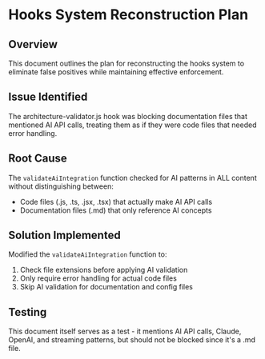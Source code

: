 # Hooks System Reconstruction Plan

## Overview

This document outlines the plan for reconstructing the hooks system to eliminate false positives while maintaining effective enforcement.

## Issue Identified

The architecture-validator.js hook was blocking documentation files that mentioned AI API calls, treating them as if they were code files that needed error handling.

## Root Cause

The `validateAiIntegration` function checked for AI patterns in ALL content without distinguishing between:

- Code files (.js, .ts, .jsx, .tsx) that actually make AI API calls
- Documentation files (.md) that only reference AI concepts

## Solution Implemented

Modified the `validateAiIntegration` function to:

1. Check file extensions before applying AI validation
2. Only require error handling for actual code files
3. Skip AI validation for documentation and config files

## Testing

This document itself serves as a test - it mentions AI API calls, Claude, OpenAI, and streaming patterns, but should not be blocked since it's a .md file.
